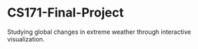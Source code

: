 # CS171-Final-Project
Studying global changes in extreme weather through interactive visualization.
